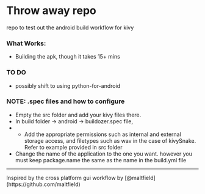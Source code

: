 # Throw away repo
repo to test out the android build workflow for kivy
### What Works:
- Building the apk, though it takes 15+ mins
### TO DO
- possibly shift to using python-for-android

### NOTE: .spec files and how to configure
- Empty the src folder and add your kivy files there.
- In build folder -> android -> buildozer.spec file,
- - Add the appropriate permissions such as internal and external storage access, and filetypes such as wav in the case of kivySnake. Refer to example provided in src folder
- Change the name of the application to the one you want. however you must keep package.name the same as the name in the build.yml file 
<hr>
Inspired by the cross platform gui workflow by [@maltfield](https://github.com/maltfield)
